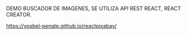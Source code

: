 DEMO
BUSCADOR DE IMAGENES, SE UTILIZA API REST
REACT, REACT CREATOR.

https://yosbel-penate.github.io/reactpixabay/
